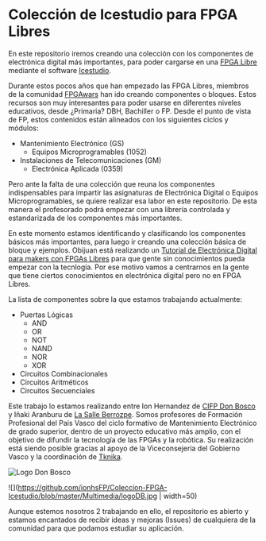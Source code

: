 # Colección de Icestudio para FPGA Libres

En este repositorio iremos creando una colección con los componentes de electrónica digital más importantes, para poder cargarse en una [FPGA Libre](https://www.youtube.com/watch?v=By8x3gL88T0) mediante el software [Icestudio](https://github.com/FPGAwars/icestudio).

Durante estos pocos años que han empezado las FPGA Libres, miembros de la comunidad [FPGAwars](https://groups.google.com/forum/#!forum/fpga-wars-explorando-el-lado-libre) han ido creando componentes o bloques. Estos recursos son muy interesantes para poder usarse en diferentes niveles educativos, desde ¿Primaria? DBH, Bachiller o FP. Desde el punto de vista de FP, estos contenidos están alineados con los siguientes ciclos y módulos:

- Mantenimiento Electrónico (GS)
  - Equipos Microprogramables (1052)
- Instalaciones de Telecomunicaciones (GM)
  - Electrónica Aplicada (0359)


Pero ante la falta de una colección que reuna los componentes indispensables para impartir las asignaturas de Electrónica Digital o Equipos Microprogramables, se quiere realizar esa labor en este repositorio. De esta manera el profesorado podrá empezar con una librería controlada y estandarizada de los componentes más importantes.

En este momento estamos identificando y clasificando los componentes básicos más importantes, para luego ir creando una colección básica de bloque y ejemplos. Obijuan está realizando un [Tutorial de Electrónica Digital para makers con FPGAs Libres](https://github.com/Obijuan/digital-electronics-with-open-FPGAs-tutorial/wiki) para que gente sin conocimientos pueda empezar con la tecnlogía. Por ese motivo vamos a centrarnos en la gente que tiene ciertos conocimientos en electrónica digital pero no en FPGA Libres.

La lista de componentes sobre la que estamos trabajando actualmente:

- Puertas Lógicas
  - AND
  - OR
  - NOT
  - NAND
  - NOR
  - XOR
- Circuitos Combinacionales
- Circuitos Aritméticos
- Circuitos Secuenciales

Este trabajo lo estamos realizando entre Ion Hernandez de [CIFP Don Bosco](http://www.donbosco.hezkuntza.net/web/guest/inicio1) y Iñaki Aranburu de [La Salle Berrozpe](http://www.lasalleberrozpe.eus/web/eu). Somos profesores de Formación Profesional del País Vasco del ciclo formativo de Mantenimiento Electrónico de grado superior, dentro de un proyecto educativo más amplio, con el objetivo de difundir la tecnología de las FPGAs y la robótica. Su realización está siendo posible gracias al apoyo de la Viceconsejeria del Gobierno Vasco y la coordinación de [Tknika](https://www.tknika.eus/).

![Logo Don Bosco](https://github.com/ionhsFP/Coleccion-FPGA-Icestudio/blob/master/Multimedia/logoDB.jpg)

![](https://github.com/ionhsFP/Coleccion-FPGA-Icestudio/blob/master/Multimedia/logoDB.jpg | width=50)

Aunque estemos nosotros 2 trabajando en ello, el repositorio es abierto y estamos encantados de recibir ideas y mejoras (Issues) de cualquiera de la comunidad para que podamos estudiar su aplicación.
